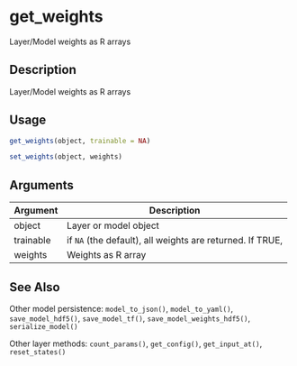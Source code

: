 # get_weights


Layer/Model weights as R arrays




## Description

Layer/Model weights as R arrays





## Usage
```r
get_weights(object, trainable = NA)

set_weights(object, weights)
```




## Arguments


Argument      |Description
------------- |----------------
object | Layer or model object
trainable | if ``NA`` (the default), all weights are returned. If TRUE, 
weights | Weights as R array







## See Also

Other model persistence: 
`model_to_json()`,
`model_to_yaml()`,
`save_model_hdf5()`,
`save_model_tf()`,
`save_model_weights_hdf5()`,
`serialize_model()`

Other layer methods: 
`count_params()`,
`get_config()`,
`get_input_at()`,
`reset_states()`



